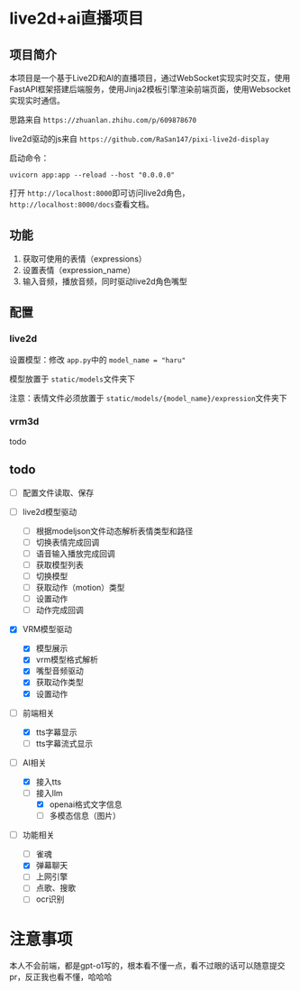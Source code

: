 # live2d+ai直播项目

## 项目简介

本项目是一个基于Live2D和AI的直播项目，通过WebSocket实现实时交互，使用FastAPI框架搭建后端服务，使用Jinja2模板引擎渲染前端页面，使用Websocket实现实时通信。

思路来自 `https://zhuanlan.zhihu.com/p/609878670`

live2d驱动的js来自 `https://github.com/RaSan147/pixi-live2d-display`

启动命令：

```
uvicorn app:app --reload --host "0.0.0.0"
```

打开 `http://localhost:8000`即可访问live2d角色，`http://localhost:8000/docs`查看文档。

## 功能

1. 获取可使用的表情（expressions）
2. 设置表情（expression_name）
3. 输入音频，播放音频，同时驱动live2d角色嘴型

## 配置

### live2d

设置模型：修改 `app.py`中的 `model_name = "haru"`

模型放置于 `static/models`文件夹下

注意：表情文件必须放置于 `static/models/{model_name}/expression`文件夹下

### vrm3d

todo

## todo

* [ ] 配置文件读取、保存
* [ ] live2d模型驱动

  * [ ] 根据modeljson文件动态解析表情类型和路径
  * [ ] 切换表情完成回调
  * [ ] 语音输入播放完成回调
  * [ ] 获取模型列表
  * [ ] 切换模型
  * [ ] 获取动作（motion）类型
  * [ ] 设置动作
  * [ ] 动作完成回调
* [X] VRM模型驱动

  * [X] 模型展示
  * [X] vrm模型格式解析
  * [X] 嘴型音频驱动
  * [X] 获取动作类型
  * [X] 设置动作
* [ ] 前端相关

  * [X] tts字幕显示
  * [ ] tts字幕流式显示
* [ ] AI相关

  * [X] 接入tts
  * [ ] 接入llm
    * [X] openai格式文字信息
    * [ ] 多模态信息（图片）
* [ ] 功能相关

  * [ ] 雀魂
  * [X] 弹幕聊天
  * [ ] 上网引擎
  * [ ] 点歌、搜歌
  * [ ] ocr识别

# 注意事项

本人不会前端，都是gpt-o1写的，根本看不懂一点，看不过眼的话可以随意提交pr，反正我也看不懂，哈哈哈
